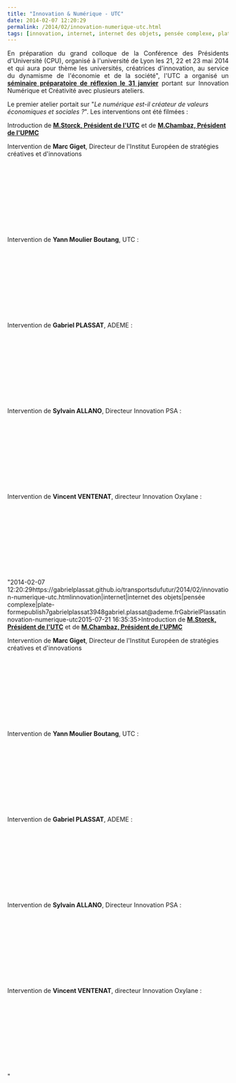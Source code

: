 ```yaml
---
title: "Innovation & Numérique - UTC"
date: 2014-02-07 12:20:29
permalink: /2014/02/innovation-numerique-utc.html
tags: [innovation, internet, internet des objets, pensée complexe, plate-forme]
---
```


<p style="text-align: justify;">En préparation du grand colloque de la Conférence des Présidents d'Université (CPU), organisé à l'université de Lyon les 21, 22 et 23 mai 2014 et qui aura pour thème les universités, créatrices d'innovation, au service du dynamisme de l'économie et de la société", l'UTC a organisé un <a href=""http://www.utc.fr/utc-evenements/page00150219.php"" target=""_blank""><strong>séminaire préparatoire de réflexion le 31 janvier</strong></a> portant sur Innovation Numérique et Créativité avec plusieurs ateliers.</p> <p style=""text-align: justify>Le premier atelier portait sur "<em>Le numérique est-il créateur de valeurs économiques et sociales ?</em>". Les interventions ont été filmées :</p> <p style=""text-align: justify></p>  <!--more-->  <p style=""text-align: justify>Introduction de <a href=""http://youtu.be/si6M3qlByok"" target=""_self""><strong>M.Storck, Président de l'UTC</strong></a> et de <a href=""http://youtu.be/VnpwNPGLoPE"" target=""_blank""><strong>M.Chambaz, Président de l'UPMC</strong></a></p> <p style=""text-align: justify>Intervention de <strong>Marc Giget</strong>, Directeur de l'Institut Européen de stratégies créatives et d'innovations</p> <p><iframe allowfullscreen="""" frameborder=""0"" height=""225"" src=""//www.youtube.com/embed/LG0m_XtXYT8"" width=""400""></iframe></p> <p style=""text-align: justify>Intervention de <strong>Yann Moulier Boutang</strong>, UTC :<strong><br /></strong></p> <p><iframe allowfullscreen="""" frameborder=""0"" height=""225"" src=""//www.youtube.com/embed/1LDKqOBpdBg"" width=""400""></iframe></p> <p style=""text-align: justify>Intervention de <strong>Gabriel PLASSAT</strong>, ADEME : </p> <p><iframe allowfullscreen="""" frameborder=""0"" height=""225"" src=""//www.youtube.com/embed/MJqp7lFQqgQ"" width=""400""></iframe></p> <p>Intervention de <strong>Sylvain ALLANO</strong>, Directeur Innovation PSA :</p> <p><iframe allowfullscreen="""" frameborder=""0"" height=""225"" src=""//www.youtube.com/embed/iniimhO_guE"" width=""400""></iframe></p> <p>Intervention de <strong>Vincent VENTENAT</strong>, directeur Innovation Oxylane :</p> <p><iframe allowfullscreen="""" frameborder=""0"" height=""225"" src=""//www.youtube.com/embed/KfrKcTcIxTo"" width=""400""></iframe></p>"2014-02-07 12:20:29https://gabrielplassat.github.io/transportsdufutur/2014/02/innovation-numerique-utc.htmlinnovation|internet|internet des objets|pensée complexe|plate-formepublish7gabrielplassat3948gabriel.plassat@ademe.frGabrielPlassatinnovation-numerique-utc2015-07-21 16:35:35>Introduction de <a href=""http://youtu.be/si6M3qlByok"" target=""_self""><strong>M.Storck, Président de l'UTC</strong></a> et de <a href=""http://youtu.be/VnpwNPGLoPE"" target=""_blank""><strong>M.Chambaz, Président de l'UPMC</strong></a></p> <p style=""text-align: justify>Intervention de <strong>Marc Giget</strong>, Directeur de l'Institut Européen de stratégies créatives et d'innovations</p> <p><iframe allowfullscreen="""" frameborder=""0"" height=""225"" src=""//www.youtube.com/embed/LG0m_XtXYT8"" width=""400""></iframe></p> <p style=""text-align: justify>Intervention de <strong>Yann Moulier Boutang</strong>, UTC :<strong><br /></strong></p> <p><iframe allowfullscreen="""" frameborder=""0"" height=""225"" src=""//www.youtube.com/embed/1LDKqOBpdBg"" width=""400""></iframe></p> <p style=""text-align: justify>Intervention de <strong>Gabriel PLASSAT</strong>, ADEME : </p> <p><iframe allowfullscreen="""" frameborder=""0"" height=""225"" src=""//www.youtube.com/embed/MJqp7lFQqgQ"" width=""400""></iframe></p> <p>Intervention de <strong>Sylvain ALLANO</strong>, Directeur Innovation PSA :</p> <p><iframe allowfullscreen="""" frameborder=""0"" height=""225"" src=""//www.youtube.com/embed/iniimhO_guE"" width=""400""></iframe></p> <p>Intervention de <strong>Vincent VENTENAT</strong>, directeur Innovation Oxylane :</p> <p><iframe allowfullscreen="""" frameborder=""0"" height=""225"" src=""//www.youtube.com/embed/KfrKcTcIxTo"" width=""400""></iframe></p>"
